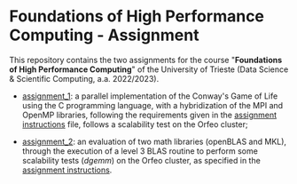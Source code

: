 # Foundations of High Performance Computing - Assignment

This repository contains the two assignments for the course "**Foundations of High Performance Computing**" of the University of Trieste (Data Science & Scientific Computing, a.a. 2022/2023).

- [assignment_1](assignment_1): a parallel implementation of the Conway's Game of Life using the C programming language, with a hybridization of the MPI and OpenMP libraries, following the requirements given in the [assignment instructions](https://github.com/Foundations-of-HPC/Foundations_of_HPC_2022/blob/main/Assignment/exercise1/Assignment_exercise1.pdf) file, follows a scalability test on the Orfeo cluster;
  
- [assignment_2](assignment_2): an evaluation of two math libraries (openBLAS and MKL), through the execution of a level 3 BLAS routine to perform some scalability tests (<i>dgemm</i>) on the Orfeo cluster, as specified in the [assignment instructions](https://github.com/Foundations-of-HPC/Foundations_of_HPC_2022/blob/main/Assignment/README.MD). 

